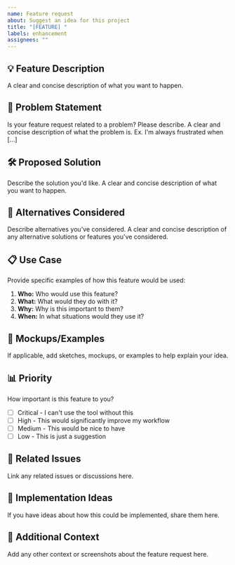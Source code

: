```yaml
---
name: Feature request
about: Suggest an idea for this project
title: "[FEATURE] "
labels: enhancement
assignees: ""
---
```


## 💡 Feature Description

A clear and concise description of what you want to happen.

## 🎯 Problem Statement

Is your feature request related to a problem? Please describe.
A clear and concise description of what the problem is. Ex. I'm always frustrated when [...]

## 🛠️ Proposed Solution

Describe the solution you'd like.
A clear and concise description of what you want to happen.

## 🔄 Alternatives Considered

Describe alternatives you've considered.
A clear and concise description of any alternative solutions or features you've considered.

## 📋 Use Case

Provide specific examples of how this feature would be used:

1. **Who:** Who would use this feature?
2. **What:** What would they do with it?
3. **Why:** Why is this important to them?
4. **When:** In what situations would they use it?

## 🎨 Mockups/Examples

If applicable, add sketches, mockups, or examples to help explain your idea.

## 📊 Priority

How important is this feature to you?

- [ ] Critical - I can't use the tool without this
- [ ] High - This would significantly improve my workflow
- [ ] Medium - This would be nice to have
- [ ] Low - This is just a suggestion

## 🔗 Related Issues

Link any related issues or discussions here.

## 🤔 Implementation Ideas

If you have ideas about how this could be implemented, share them here.

## 📝 Additional Context

Add any other context or screenshots about the feature request here.
